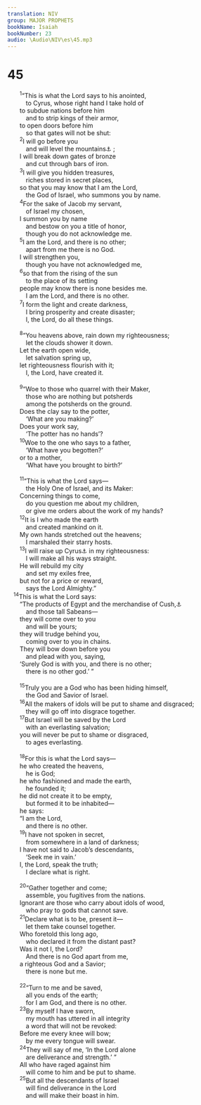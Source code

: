 ```yaml
---
translation: NIV
group: MAJOR PROPHETS
bookName: Isaiah 
bookNumber: 23
audio: \Audio\NIV\es\45.mp3
---
```


<div class="title"><h1>45</h1></div>
<span class="verse es_45_1">  <sup>1</sup>“This is what the Lord says to his anointed, <br/>   to Cyrus, whose right hand I take hold of <br/>  to subdue nations before him <br/>   and to strip kings of their armor, <br/>  to open doors before him <br/>   so that gates will not be shut: <br/></span>
<span class="verse es_45_2">  <sup>2</sup>I will go before you <br/>   and will level the mountains<a data-toggle="tooltip" data-placement="bottom" title="Dead Sea Scrolls and Septuagint; the meaning of the word in the Masoretic Text is uncertain.">⚓</a> ; <br/>  I will break down gates of bronze <br/>   and cut through bars of iron. <br/></span>
<span class="verse es_45_3">  <sup>3</sup>I will give you hidden treasures, <br/>   riches stored in secret places, <br/>  so that you may know that I am the Lord, <br/>   the God of Israel, who summons you by name. <br/></span>
<span class="verse es_45_4">  <sup>4</sup>For the sake of Jacob my servant, <br/>   of Israel my chosen, <br/>  I summon you by name <br/>   and bestow on you a title of honor, <br/>   though you do not acknowledge me. <br/></span>
<span class="verse es_45_5">  <sup>5</sup>I am the Lord, and there is no other; <br/>   apart from me there is no God. <br/>  I will strengthen you, <br/>   though you have not acknowledged me, <br/></span>
<span class="verse es_45_6">  <sup>6</sup>so that from the rising of the sun <br/>   to the place of its setting <br/>  people may know there is none besides me. <br/>   I am the Lord, and there is no other. <br/></span>
<span class="verse es_45_7">  <sup>7</sup>I form the light and create darkness, <br/>   I bring prosperity and create disaster; <br/>   I, the Lord, do all these things. <br/><br/></span>
<span class="verse es_45_8">  <sup>8</sup>“You heavens above, rain down my righteousness; <br/>   let the clouds shower it down. <br/>  Let the earth open wide, <br/>   let salvation spring up, <br/>  let righteousness flourish with it; <br/>   I, the Lord, have created it. <br/><br/></span>
<span class="verse es_45_9">  <sup>9</sup>“Woe to those who quarrel with their Maker, <br/>   those who are nothing but potsherds <br/>   among the potsherds on the ground. <br/>  Does the clay say to the potter, <br/>   ‘What are you making?’ <br/>  Does your work say, <br/>   ‘The potter has no hands’? <br/></span>
<span class="verse es_45_10">  <sup>10</sup>Woe to the one who says to a father, <br/>   ‘What have you begotten?’ <br/>  or to a mother, <br/>   ‘What have you brought to birth?’ <br/><br/></span>
<span class="verse es_45_11">  <sup>11</sup>“This is what the Lord says— <br/>   the Holy One of Israel, and its Maker: <br/>  Concerning things to come, <br/>   do you question me about my children, <br/>   or give me orders about the work of my hands? <br/></span>
<span class="verse es_45_12">  <sup>12</sup>It is I who made the earth <br/>   and created mankind on it. <br/>  My own hands stretched out the heavens; <br/>   I marshaled their starry hosts. <br/></span>
<span class="verse es_45_13">  <sup>13</sup>I will raise up Cyrus<a data-toggle="tooltip" data-placement="bottom" title="Hebrew him">⚓</a> in my righteousness: <br/>   I will make all his ways straight. <br/>  He will rebuild my city <br/>   and set my exiles free, <br/>  but not for a price or reward, <br/>   says the Lord Almighty.” <br/></span>
<span class="verse es_45_14"> <sup>14</sup>This is what the Lord says: <br/>  “The products of Egypt and the merchandise of Cush,<a data-toggle="tooltip" data-placement="bottom" title="That is, the upper Nile region">⚓</a><br/>   and those tall Sabeans— <br/>  they will come over to you <br/>   and will be yours; <br/>  they will trudge behind you, <br/>   coming over to you in chains. <br/>  They will bow down before you <br/>   and plead with you, saying, <br/>  ‘Surely God is with you, and there is no other; <br/>   there is no other god.’ ” <br/><br/></span>
<span class="verse es_45_15">  <sup>15</sup>Truly you are a God who has been hiding himself, <br/>   the God and Savior of Israel. <br/></span>
<span class="verse es_45_16">  <sup>16</sup>All the makers of idols will be put to shame and disgraced; <br/>   they will go off into disgrace together. <br/></span>
<span class="verse es_45_17">  <sup>17</sup>But Israel will be saved by the Lord<br/>   with an everlasting salvation; <br/>  you will never be put to shame or disgraced, <br/>   to ages everlasting. <br/><br/></span>
<span class="verse es_45_18">  <sup>18</sup>For this is what the Lord says— <br/>  he who created the heavens, <br/>   he is God; <br/>  he who fashioned and made the earth, <br/>   he founded it; <br/>  he did not create it to be empty, <br/>   but formed it to be inhabited— <br/>  he says: <br/>  “I am the Lord, <br/>   and there is no other. <br/></span>
<span class="verse es_45_19">  <sup>19</sup>I have not spoken in secret, <br/>   from somewhere in a land of darkness; <br/>  I have not said to Jacob’s descendants, <br/>   ‘Seek me in vain.’ <br/>  I, the Lord, speak the truth; <br/>   I declare what is right. <br/><br/></span>
<span class="verse es_45_20">  <sup>20</sup>“Gather together and come; <br/>   assemble, you fugitives from the nations. <br/>  Ignorant are those who carry about idols of wood, <br/>   who pray to gods that cannot save. <br/></span>
<span class="verse es_45_21">  <sup>21</sup>Declare what is to be, present it— <br/>   let them take counsel together. <br/>  Who foretold this long ago, <br/>   who declared it from the distant past? <br/>  Was it not I, the Lord? <br/>   And there is no God apart from me, <br/>  a righteous God and a Savior; <br/>   there is none but me. <br/><br/></span>
<span class="verse es_45_22">  <sup>22</sup>“Turn to me and be saved, <br/>   all you ends of the earth; <br/>   for I am God, and there is no other. <br/></span>
<span class="verse es_45_23">  <sup>23</sup>By myself I have sworn, <br/>   my mouth has uttered in all integrity <br/>   a word that will not be revoked: <br/>  Before me every knee will bow; <br/>   by me every tongue will swear. <br/></span>
<span class="verse es_45_24">  <sup>24</sup>They will say of me, ‘In the Lord alone <br/>   are deliverance and strength.’ ” <br/>  All who have raged against him <br/>   will come to him and be put to shame. <br/></span>
<span class="verse es_45_25">  <sup>25</sup>But all the descendants of Israel <br/>   will find deliverance in the Lord<br/>   and will make their boast in him. <br/></span>
